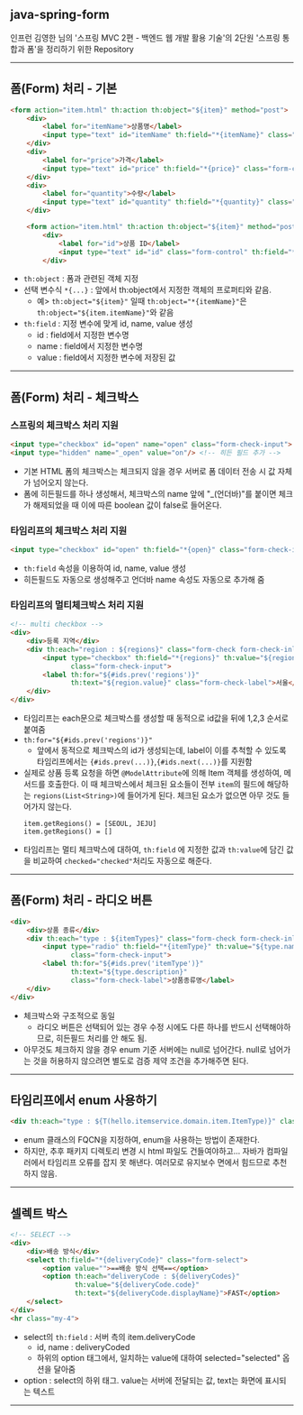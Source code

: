 
## java-spring-form

인프런 김영한 님의 '스프링 MVC 2편 - 백엔드 웹 개발 활용 기술'의 2단원 '스프링 통합과 폼'을 정리하기 위한 Repository

---

## 폼(Form) 처리 - 기본

```html
<form action="item.html" th:action th:object="${item}" method="post">
    <div>
        <label for="itemName">상품명</label>
        <input type="text" id="itemName" th:field="*{itemName}" class="form-control" placeholder="이름을 입력하세요">
    </div>
    <div>
        <label for="price">가격</label>
        <input type="text" id="price" th:field="*{price}" class="form-control" placeholder="가격을 입력하세요">
    </div>
    <div>
        <label for="quantity">수량</label>
        <input type="text" id="quantity" th:field="*{quantity}" class="form-control" placeholder="수량을 입력하세요">
    </div>
```
```html
    <form action="item.html" th:action th:object="${item}" method="post">
        <div>
            <label for="id">상품 ID</label>
            <input type="text" id="id" class="form-control" th:field="*{id}"  readonly>
        </div>
```
- `th:object` : 폼과 관련된 객체 지정
- 선택 변수식 `*{...}` : 앞에서 th:object에서 지정한 객체의 프로퍼티와 같음.
  - 예> `th:object="${item}"` 일때 `th:object="*{itemName}"`은 `th:object="${item.itemName}"`와 같음
- `th:field` : 지정 변수에 맞게 id, name, value 생성
  - id : field에서 지정한 변수명
  - name : field에서 지정한 변수명
  - value : field에서 지정한 변수에 저장된 값

---

## 폼(Form) 처리 - 체크박스

### 스프링의 체크박스 처리 지원
```html
<input type="checkbox" id="open" name="open" class="form-check-input">
<input type="hidden" name="_open" value="on"/> <!-- 히든 필드 추가 -->
```
- 기본 HTML 폼의 체크박스는 체크되지 않을 경우 서버로 폼 데이터 전송 시 값 자체가 넘어오지 않는다.
- 폼에 히든필드를 하나 생성해서, 체크박스의 name 앞에 "_(언더바)"를 붙이면 체크가 해제되었을 때 이에 따른 boolean 값이 false로 들어온다.

### 타임리프의 체크박스 처리 지원
```html
<input type="checkbox" id="open" th:field="*{open}" class="form-check-input">
```
- `th:field` 속성을 이용하여 id, name, value 생성
- 히든필드도 자동으로 생성해주고 언더바 name 속성도 자동으로 추가해 줌

### 타임리프의 멀티체크박스 처리 지원
```html
<!-- multi checkbox -->
<div>
    <div>등록 지역</div>
    <div th:each="region : ${regions}" class="form-check form-check-inline">
        <input type="checkbox" th:field="*{regions}" th:value="${region.key}"
               class="form-check-input">
        <label th:for="${#ids.prev('regions')}"
               th:text="${region.value}" class="form-check-label">서울</label>
    </div>
</div>
```
- 타임리프는 each문으로 체크박스를 생성할 때 동적으로 id값을 뒤에 1,2,3 순서로 붙여줌
- `th:for="${#ids.prev('regions')}"`
  - 앞에서 동적으로 체크박스의 id가 생성되는데, label이 이를 추척할 수 있도록 타임리프에서는 `{#ids.prev(...)}`,`{#ids.next(...)}`를 지원함
- 실제로 상품 등록 요청을 하면 `@ModelAttribute`에 의해 Item 객체를 생성하여, 메서드를 호출한다. 이 때 체크박스에서 체크된 요소들이 전부 `item`의 필드에 해당하는 `regions(List<String>)`에 들어가게 된다. 체크된 요소가 없으면 아무 것도 들어가지 않는다.
  ```
  item.getRegions() = [SEOUL, JEJU]
  item.getRegions() = []
  ```
- 타임리프는 멀티 체크박스에 대하여, `th:field` 에 지정한 값과 `th:value`에 담긴 값을 비교하여 `checked="checked"`처리도 자동으로 해준다.

---

## 폼(Form) 처리 - 라디오 버튼

```html
<div>
    <div>상품 종류</div>
    <div th:each="type : ${itemTypes}" class="form-check form-check-inline">
        <input type="radio" th:field="*{itemType}" th:value="${type.name()}"
               class="form-check-input">
        <label th:for="${#ids.prev('itemType')}"
               th:text="${type.description}"
               class="form-check-label">상품종류명</label>
    </div>
</div>
```
- 체크박스와 구조적으로 동일
  - 라디오 버튼은 선택되어 있는 경우 수정 시에도 다른 하나를 반드시 선택해야하므로, 히든필드 처리를 안 해도 됨.
- 아무것도 체크하지 않을 경우 enum 기준 서버에는 null로 넘어간다. null로 넘어가는 것을 허용하지 않으려면 별도로 검증 제약 조건을 추가해주면 된다.

---

## 타임리프에서 enum 사용하기

```html
<div th:each="type : ${T(hello.itemservice.domain.item.ItemType)}" class="form-check form-check-inline">
```
- enum 클래스의 FQCN을 지정하여, enum을 사용하는 방법이 존재한다.
- 하지만, 추후 패키지 디렉토리 변경 시 html 파일도 건들여야하고... 자바가 컴파일러에서 타임리프 오류를 잡지 못 해낸다. 여러모로 유지보수 면에서 힘드므로 추천하지 않음.

---

## 셀렉트 박스
```html
<!-- SELECT -->
<div>
    <div>배송 방식</div>
    <select th:field="*{deliveryCode}" class="form-select">
        <option value="">==배송 방식 선택==</option>
        <option th:each="deliveryCode : ${deliveryCodes}"
                th:value="${deliveryCode.code}"
                th:text="${deliveryCode.displayName}">FAST</option>
    </select>
</div>
<hr class="my-4">
```
- select의 `th:field` : 서버 측의 item.deliveryCode
  - id, name : deliveryCoded
  - 하위의 option 태그에서, 일치하는 value에 대하여 selected="selected" 옵션을 달아줌
- option : select의 하위 태그. value는 서버에 전달되는 값, text는 화면에 표시되는 텍스트

---
